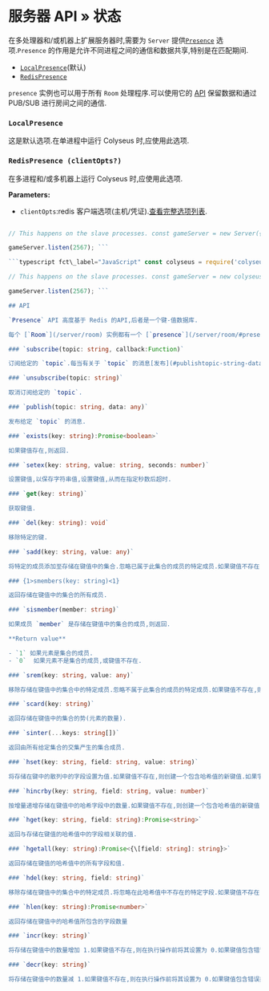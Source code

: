 # 服务器 API » 状态

在多处理器和/或机器上扩展服务器时,需要为 `Server` 提供[`Presence`](/server/api/#optionspresence) 选项.`Presence` 的作用是允许不同进程之间的通信和数据共享,特别是在匹配期间.

- [`LocalPresence`](#localpresence)(默认)
- [`RedisPresence`](#redispresence-clientopts)

`presence` 实例也可以用于所有 `Room` 处理程序.可以使用它的 [API](#api) 保留数据和通过 PUB/SUB 进行房间之间的通信.

### `LocalPresence`

这是默认选项.在单进程中运行  Colyseus 时,应使用此选项.

### `RedisPresence (clientOpts?)`

在多进程和/或多机器上运行  Colyseus 时,应使用此选项.

**Parameters:**

- `clientOpts`:redis 客户端选项(主机/凭证).[查看完整选项列表](https://github.com/DefinitelyTyped/DefinitelyTyped/blob/master/types/redis/index.d.ts#L28-L52).

```typescript fct\_label="TypeScript" import { Server, RedisPresence } from "colyseus";

// This happens on the slave processes. const gameServer = new Server({ // ... presence: new RedisPresence() });

gameServer.listen(2567); ```

```typescript fct\_label="JavaScript" const colyseus = require('colyseus');

// This happens on the slave processes. const gameServer = new colyseus.Server({ // ... presence: new colyseus.RedisPresence() });

gameServer.listen(2567); ```

## API

`Presence` API 高度基于 Redis 的API,后者是一个键-值数据库.

每个 [`Room`](/server/room) 实例都有一个 [`presence`](/server/room/#presence-presence) 属性,实现以下方法：

### `subscribe(topic: string, callback:Function)`

订阅给定的 `topic`.每当有关于 `topic` 的消息[发布](#publishtopic-string-data-any)时,就会触发 `callback`.

### `unsubscribe(topic: string)`

取消订阅给定的 `topic`.

### `publish(topic: string, data: any)`

发布给定 `topic` 的消息.

### `exists(key: string):Promise<boolean>`

如果键值存在,则返回.

### `setex(key: string, value: string, seconds: number)`

设置键值,以保存字符串值,设置键值,从而在指定秒数后超时.

### `get(key: string)`

获取键值.

### `del(key: string): void`

移除特定的键.

### `sadd(key: string, value: any)`

将特定的成员添加至存储在键值中的集合.忽略已属于此集合的成员的特定成员.如果键值不存在,则创建一个新的集合,然后添加特定成员.

### {1>smembers(key: string)<1}

返回存储在键值中的集合的所有成员.

### `sismember(member: string)`

如果成员 `member` 是存储在键值中的集合的成员,则返回.

**Return value**

- `1` 如果元素是集合的成员.
- `0`  如果元素不是集合的成员,或键值不存在.

### `srem(key: string, value: any)`

移除存储在键值中的集合中的特定成员.忽略不属于此集合的成员的特定成员.如果键值不存在,则视它为空集合,此命令返回 0.

### `scard(key: string)`

返回存储在键值中的集合的势(元素的数量).

### `sinter(...keys: string[])`

返回由所有给定集合的交集产生的集合成员.

### `hset(key: string, field: string, value: string)`

将存储在键中的散列中的字段设置为值.如果键值不存在,则创建一个包含哈希值的新键值.如果字段已存在于哈希值中,则将其覆盖.

### `hincrby(key: string, field: string, value: number)`

按增量递增存储在键值中的哈希字段中的数量.如果键值不存在,则创建一个包含哈希值的新键值.如果字段不存在,则在执行操作之前将值设置为 0.

### `hget(key: string, field: string):Promise<string>`

返回与存储在键值的哈希值中的字段相关联的值.

### `hgetall(key: string):Promise<{\[field: string]: string}>`

返回存储在键值的哈希值中的所有字段和值.

### `hdel(key: string, field: string)`

移除存储在键值中的集合中的特定成员.将忽略在此哈希值中不存在的特定字段.如果键值不存在,则将其视为空哈希值,此命令返回 0.

### `hlen(key: string):Promise<number>`

返回存储在键值中的哈希值所包含的字段数量

### `incr(key: string)`

将存储在键值中的数量增加 1.如果键值不存在,则在执行操作前将其设置为 0.如果键值包含错误类型的值或包含不能表示为整数的字符串,则返回错误.此操作仅限于 64 位有符号整数.

### `decr(key: string)`

将存储在键值中的数量减 1.如果键值不存在,则在执行操作前将其设置为 0.如果键值包含错误类型的值或包含不能表示为整数的字符串,则返回错误.此操作仅限于 64 位有符号整数.
